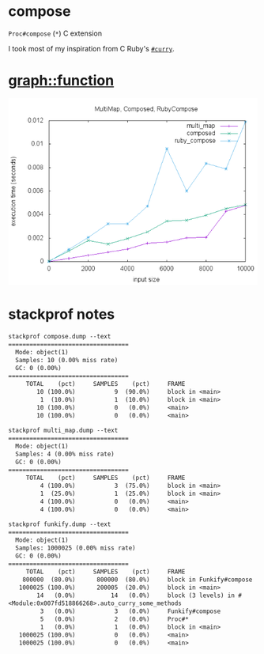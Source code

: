 # compose
`Proc#compose` (`*`) C extension

I took most of my inspiration from C Ruby's [`#curry`](https://github.com/ruby/ruby/blob/598fd0cd944a2b830adbfa4ba3d8b91af09b85a7/proc.c#L2826).

# [graph::function](https://github.com/mooreniemi/graph-function)

![comparison](compose_performance.gif)

# stackprof notes

```
stackprof compose.dump --text
==================================
  Mode: object(1)
  Samples: 10 (0.00% miss rate)
  GC: 0 (0.00%)
==================================
     TOTAL    (pct)     SAMPLES    (pct)     FRAME
        10 (100.0%)           9  (90.0%)     block in <main>
         1  (10.0%)           1  (10.0%)     block in <main>
        10 (100.0%)           0   (0.0%)     <main>
        10 (100.0%)           0   (0.0%)     <main>
```

```
stackprof multi_map.dump --text
==================================
  Mode: object(1)
  Samples: 4 (0.00% miss rate)
  GC: 0 (0.00%)
==================================
     TOTAL    (pct)     SAMPLES    (pct)     FRAME
         4 (100.0%)           3  (75.0%)     block in <main>
         1  (25.0%)           1  (25.0%)     block in <main>
         4 (100.0%)           0   (0.0%)     <main>
         4 (100.0%)           0   (0.0%)     <main>
```

```
stackprof funkify.dump --text
==================================
  Mode: object(1)
  Samples: 1000025 (0.00% miss rate)
  GC: 0 (0.00%)
==================================
     TOTAL    (pct)     SAMPLES    (pct)     FRAME
    800000  (80.0%)      800000  (80.0%)     block in Funkify#compose
   1000025 (100.0%)      200005  (20.0%)     block in <main>
        14   (0.0%)          14   (0.0%)     block (3 levels) in #<Module:0x007fd518866268>.auto_curry_some_methods
         3   (0.0%)           3   (0.0%)     Funkify#compose
         5   (0.0%)           2   (0.0%)     Proc#*
         1   (0.0%)           1   (0.0%)     block in <main>
   1000025 (100.0%)           0   (0.0%)     <main>
   1000025 (100.0%)           0   (0.0%)     <main>
```


